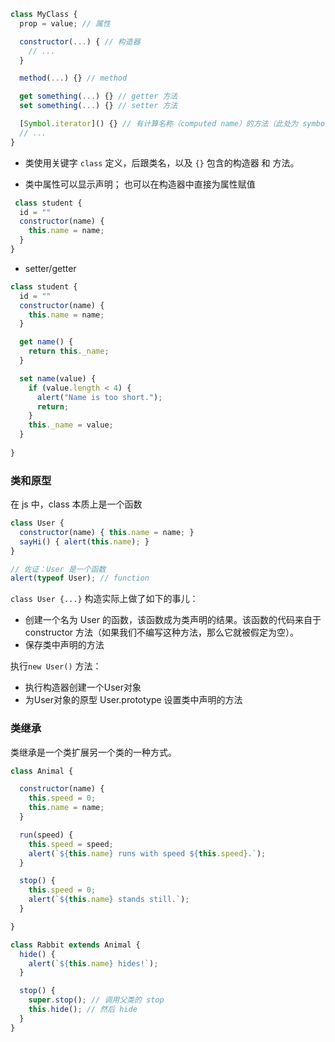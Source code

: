 
```js
class MyClass {
  prop = value; // 属性

  constructor(...) { // 构造器
    // ...
  }

  method(...) {} // method

  get something(...) {} // getter 方法
  set something(...) {} // setter 方法

  [Symbol.iterator]() {} // 有计算名称（computed name）的方法（此处为 symbol）
  // ...
}
```

- 类使用关键字 `class` 定义，后跟类名，以及 `{}` 包含的构造器 和 方法。

- 类中属性可以显示声明； 也可以在构造器中直接为属性赋值

```js
 class student { 
  id = ""
  constructor(name) {
    this.name = name;
  }
}
```

- setter/getter
```js
class student { 
  id = ""
  constructor(name) {
    this.name = name;
  }

  get name() {
    return this._name;
  }

  set name(value) {
    if (value.length < 4) {
      alert("Name is too short.");
      return;
    }
    this._name = value;
  }
   
}
```

### 类和原型

在 js 中，class 本质上是一个函数 

```js 
class User {
  constructor(name) { this.name = name; }
  sayHi() { alert(this.name); }
}

// 佐证：User 是一个函数
alert(typeof User); // function
```

`class User {...}` 构造实际上做了如下的事儿：

- 创建一个名为 User 的函数，该函数成为类声明的结果。该函数的代码来自于 constructor 方法（如果我们不编写这种方法，那么它就被假定为空）。
- 保存类中声明的方法

执行`new User()` 方法：
- 执行构造器创建一个User对象
- 为User对象的原型 User.prototype 设置类中声明的方法


### 类继承

类继承是一个类扩展另一个类的一种方式。 

```js
class Animal {

  constructor(name) {
    this.speed = 0;
    this.name = name;
  }

  run(speed) {
    this.speed = speed;
    alert(`${this.name} runs with speed ${this.speed}.`);
  }

  stop() {
    this.speed = 0;
    alert(`${this.name} stands still.`);
  }

}

class Rabbit extends Animal {
  hide() {
    alert(`${this.name} hides!`);
  }

  stop() {
    super.stop(); // 调用父类的 stop
    this.hide(); // 然后 hide
  }
}
```
